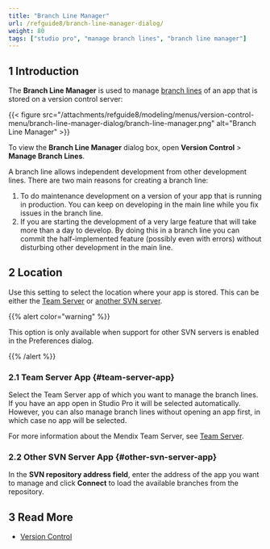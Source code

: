 ```yaml
---
title: "Branch Line Manager"
url: /refguide8/branch-line-manager-dialog/
weight: 80
tags: ["studio pro", "manage branch lines", "branch line manager"]
---
```


## 1 Introduction

The **Branch Line Manager** is used to manage [branch lines](/refguide8/version-control/#branches) of an app that is stored on a version control server:

{{< figure src="/attachments/refguide8/modeling/menus/version-control-menu/branch-line-manager-dialog/branch-line-manager.png" alt="Branch Line Manager" >}}

To view the **Branch Line Manager** dialog box, open **Version Control** > **Manage Branch Lines**.

A branch line allows independent development from other development lines. There are two main reasons for creating a branch line:

1. To do maintenance development on a version of your app that is running in production. You can keep on developing in the main line while you fix issues in the branch line.
2. If you are starting the development of a very large feature that will take more than a day to develop. By doing this in a branch line you can commit the half-implemented feature (possibly even with errors) without disturbing other development in the main line.

## 2 Location

Use this setting to select the location where your app is stored. This can be either the [Team Server](#team-server-app) or [another SVN server](#other-svn-server-app).

{{% alert color="warning" %}}

This option is only available when support for other SVN servers is enabled in the Preferences dialog.

{{% /alert %}}

### 2.1 Team Server App {#team-server-app}

Select the Team Server app of which you want to manage the branch lines. If you have an app open in Studio Pro it will be selected automatically. However, you can also manage branch lines without opening an app first, in which case no app will be selected.

For more information about the Mendix Team Server, see [Team Server](/developerportal/general/team-server/).

### 2.2 Other SVN Server App {#other-svn-server-app}

In the **SVN repository address field**, enter the address of the app you want to manage and click **Connect** to load the available branches from the repository.

## 3 Read More

* [Version Control](/refguide8/version-control/)

